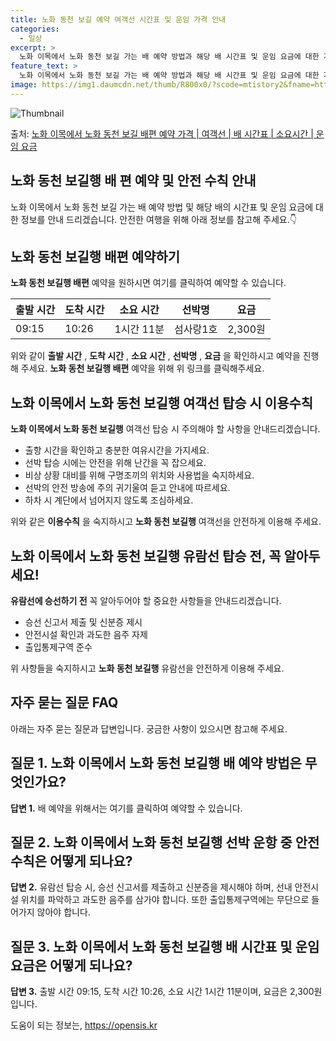 ```yaml
---
title: 노화 동천 보길 예약 여객선 시간표 및 운임 가격 안내
categories:
  - 일상
excerpt: >
  노화 이목에서 노화 동천 보길 가는 배 예약 방법과 해당 배 시간표 및 운임 요금에 대한 가격 정보를 안내 드리겠습니다. 안전하고 재밋는 노화 동천 보길행 여행을 위해 아래 정보 참고하시기 바랍니다. 노화 동천 보길행 배편 예약하기 👈 클릭노화 이목에서 노화 동천 보길행 배 시간표출발 시간도착 시간소요 시간선박명요금09:1510:261시간 11분섬사랑1호2,300원노화 동천 보길행 배편 예약하기 👈 클릭노화 이목에서 노화 동천 보길행 여객선 탑승 시 이용수칙이목에서 봉길행 배를 탈 때 유의해야 할 사항들이 있습니다. 주의사항출항 시간을 확인하고 충분한 여유시간을 가지세요.선박 탑승 시에는 안전을 위해 난간을 꼭 잡으세요.비상 상황 대비를 위해 구명조끼의 위치와 사용법을 숙지하세요.선박의 안전 방송에 주의..
feature_text: >
  노화 이목에서 노화 동천 보길 가는 배 예약 방법과 해당 배 시간표 및 운임 요금에 대한 가격 정보를 안내 드리겠습니다. 안전하고 재밋는 노화 동천 보길행 여행을 위해 아래 정보 참고하시기 바랍니다. 노화 동천 보길행 배편 예약하기 👈 클릭노화 이목에서 노화 동천 보길행 배 시간표출발 시간도착 시간소요 시간선박명요금09:1510:261시간 11분섬사랑1호2,300원노화 동천 보길행 배편 예약하기 👈 클릭노화 이목에서 노화 동천 보길행 여객선 탑승 시 이용수칙이목에서 봉길행 배를 탈 때 유의해야 할 사항들이 있습니다. 주의사항출항 시간을 확인하고 충분한 여유시간을 가지세요.선박 탑승 시에는 안전을 위해 난간을 꼭 잡으세요.비상 상황 대비를 위해 구명조끼의 위치와 사용법을 숙지하세요.선박의 안전 방송에 주의..
image: https://img1.daumcdn.net/thumb/R800x0/?scode=mtistory2&fname=https%3A%2F%2Fblog.kakaocdn.net%2Fdn%2FqzJD2%2FbtsHB5STLzk%2FTKmZbHHSAkwMuXl5vKsqxK%2Fimg.webp
---
```


![Thumbnail](https://img1.daumcdn.net/thumb/R800x0/?scode=mtistory2&fname=https%3A%2F%2Fblog.kakaocdn.net%2Fdn%2FqzJD2%2FbtsHB5STLzk%2FTKmZbHHSAkwMuXl5vKsqxK%2Fimg.webp)

<p>출처: <a href="https://opensis.kr/entry/%EB%85%B8%ED%99%94-%EC%9D%B4%EB%AA%A9%EC%97%90%EC%84%9C-%EB%85%B8%ED%99%94-%EB%8F%99%EC%B2%9C-%EB%B3%B4%EA%B8%B8-%EB%B0%B0%ED%8E%B8-%EC%98%88%EC%95%BD-%EA%B0%80%EA%B2%A9-%EC%97%AC%EA%B0%9D%EC%84%A0-%EB%B0%B0-%EC%8B%9C%EA%B0%84%ED%91%9C-%EC%86%8C%EC%9A%94%EC%8B%9C%EA%B0%84-%EC%9A%B4%EC%9E%84-%EC%9A%94%EA%B8%88" rel="dofollow">노화 이목에서 노화 동천 보길 배편 예약 가격 | 여객선 | 배 시간표 | 소요시간 | 운임 요금</a> </p>

## 노화 동천 보길행 배 편 예약 및 안전 수칙 안내

노화 이목에서 노화 동천 보길 가는 배 예약 방법 및 해당 배의 시간표 및 운임 요금에 대한 정보를 안내 드리겠습니다. 안전한 여행을 위해
아래 정보를 참고해 주세요.👇

## **노화 동천 보길행 배편 예약하기**

**노화 동천 보길행 배편** 예약을 원하시면 여기를 클릭하여 예약할 수 있습니다.

**출발 시간** | **도착 시간** | **소요 시간** | **선박명** | **요금**  
---|---|---|---|---  
09:15 | 10:26 | 1시간 11분 | 섬사랑1호 | 2,300원  
  
위와 같이 **출발 시간** , **도착 시간** , **소요 시간** , **선박명** , **요금** 을 확인하시고 예약을 진행해
주세요. **노화 동천 보길행 배편** 예약을 위해 위 링크를 클릭해주세요.

## **노화 이목에서 노화 동천 보길행 여객선 탑승 시 이용수칙**

**노화 이목에서 노화 동천 보길행** 여객선 탑승 시 주의해야 할 사항을 안내드리겠습니다.

  * 출항 시간을 확인하고 충분한 여유시간을 가지세요.
  * 선박 탑승 시에는 안전을 위해 난간을 꼭 잡으세요.
  * 비상 상황 대비를 위해 구명조끼의 위치와 사용법을 숙지하세요.
  * 선박의 안전 방송에 주의 귀기울여 듣고 안내에 따르세요.
  * 하차 시 계단에서 넘어지지 않도록 조심하세요.

위와 같은 **이용수칙** 을 숙지하시고 **노화 동천 보길행** 여객선을 안전하게 이용해 주세요.

## **노화 이목에서 노화 동천 보길행 유람선 탑승 전, 꼭 알아두세요!**

**유람선에 승선하기 전** 꼭 알아두어야 할 중요한 사항들을 안내드리겠습니다.

  * 승선 신고서 제출 및 신분증 제시
  * 안전시설 확인과 과도한 음주 자제
  * 출입통제구역 준수

위 사항들을 숙지하시고 **노화 동천 보길행** 유람선을 안전하게 이용해 주세요.

## 자주 묻는 질문 FAQ

아래는 자주 묻는 질문과 답변입니다. 궁금한 사항이 있으시면 참고해 주세요.

## **질문 1.** 노화 이목에서 노화 동천 보길행 배 예약 방법은 무엇인가요?

**답변 1.** 배 예약을 위해서는 여기를 클릭하여 예약할 수 있습니다.

## **질문 2.** 노화 이목에서 노화 동천 보길행 선박 운항 중 안전수칙은 어떻게 되나요?

**답변 2.** 유람선 탑승 시, 승선 신고서를 제출하고 신분증을 제시해야 하며, 선내 안전시설 위치를 파악하고 과도한 음주를 삼가야
합니다. 또한 출입통제구역에는 무단으로 들어가지 않아야 합니다.

## **질문 3.** 노화 이목에서 노화 동천 보길행 배 시간표 및 운임 요금은 어떻게 되나요?

**답변 3.** 출발 시간 09:15, 도착 시간 10:26, 소요 시간 1시간 11분이며, 요금은 2,300원입니다.



 

도움이 되는 정보는, <a href="https://opensis.kr" rel="dofollow">https://opensis.kr</a>


